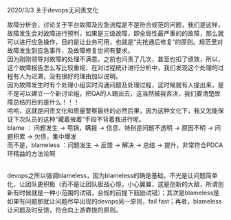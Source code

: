 
2020/3/3
关于devops无问责文化

故障分析会，讨论关于平台故障及应急流程是不是符合规范的问题，我们是这样，故障发生会对故障进行预判，如果是三级故障，即全局性最严重的的故障，那么就可以进行应急操作，目的是让业务可用，也就是“先抢通后修复”的原则。规范里对故障发生到应急事件，及故障修复世间有要求。
<br>因为刚刚领导对故障的处理不满意，之前也问责了几次，甚至也扣了绩效，所以，这个故障报告怎么写比较重视，在对过程统计进行分析中，我们发现这个处理的过程有人为迟滞，没有很好的理由加以说明。
<br>因为故障发生时有个处理小组实时沟通问题及处理过程，这时候就有人提出来，是不是可以建立一个新讨论组，把QA的人踢出去，这当然被我否决，我们要清楚故障总结的目的是什么！！！
<br>哈哈，这就是问责文化和质量警察最终的必然后果，因为这种文化下，我又怎能保证下次队员的这种“藏着掖着”手段不背着我进行呢。
<br>blame ： 问题发生 -> 甩锅，瞒报 -> 信息、特别是问题不透明 -> 原因不明 -> 问题积累 -> 欠债，集中爆发
<br>而不是，blameless ：问题发生 -> 反馈 -> 解决 -> 总结 -> 提升，非常符合PDCA环精益的方法论啊

<br>devops之所以强调blameless，因为blameless的确是基础，不光是让问题简单化，让团队更积极（而不是让团队胆战心惊，小心翼翼，这是创新的大敌，所谓创新有时候就是一种小范围的试错，合规的前提下鼓励试错）；其次是blameless是如果有问题那就让问题尽早出现的devops另一原则，fail fast；再者，blameless让问题及时反馈，符合向上游靠拢的原则。





